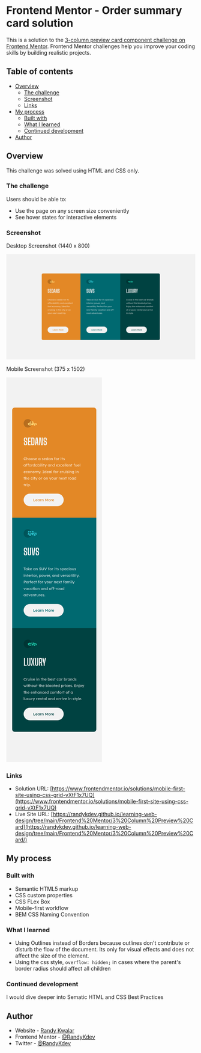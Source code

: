 # Frontend Mentor - Order summary card solution

This is a solution to the [3-column preview card component challenge on Frontend Mentor](https://www.frontendmentor.io/challenges/3column-preview-card-component-pH92eAR2-). Frontend Mentor challenges help you improve your coding skills by building realistic projects. 

## Table of contents

- [Overview](#overview)
  - [The challenge](#the-challenge)
  - [Screenshot](#screenshot)
  - [Links](#links)
- [My process](#my-process)
  - [Built with](#built-with)
  - [What I learned](#what-i-learned)
  - [Continued development](#continued-development)
- [Author](#author)


## Overview

This challenge was solved using HTML and CSS only.

### The challenge

Users should be able to:

- Use the page on any screen size conveniently
- See hover states for interactive elements

### Screenshot

Desktop Screenshot (1440 x 800)

![Desktop Screenshot](./screenshots/desktop-screenshot.png)

Mobile Screenshot (375 x 1502)

![Desktop Screenshot](./screenshots/mobile-screenshot.png)

### Links

- Solution URL: [https://www.frontendmentor.io/solutions/mobile-first-site-using-css-grid-vXtF1x7UQ](https://www.frontendmentor.io/solutions/mobile-first-site-using-css-grid-vXtF1x7UQ)
- Live Site URL: [https://randykdev.github.io/learning-web-design/tree/main/Frontend%20Mentor/3%20Column%20Preview%20Card](https://randykdev.github.io/learning-web-design/tree/main/Frontend%20Mentor/3%20Column%20Preview%20Card/)

## My process

### Built with

- Semantic HTML5 markup
- CSS custom properties
- CSS FLex Box
- Mobile-first workflow
- BEM CSS Naming Convention

### What I learned

- Using Outlines instead of Borders because outlines don't contribute or disturb the flow of the document. Its only for visual effects and does not affect the size of the element.
- Using the css style, `overflow: hidden;` in cases where the parent's border radius should affect all children 

### Continued development

I would dive deeper into Sematic HTML  and CSS Best Practices

## Author

- Website - [Randy Kwalar](https://www.github.com/RandyKdev)
- Frontend Mentor - [@RandyKdev](https://www.frontendmentor.io/profile/RandyKdev)
- Twitter - [@RandyKdev](https://www.twitter.com/randykdev)
